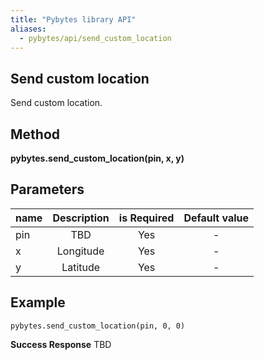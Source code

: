 ```yaml
---
title: "Pybytes library API"
aliases:
  - pybytes/api/send_custom_location
---
```


**Send custom location**
----
  Send custom location.

**Method**
----
**pybytes.send_custom_location(pin, x, y)**

**Parameters**
----
| name  | Description   | is Required    | Default value
| ------------- |:-------------:|:-------------:|:-------------:|
| pin   | TBD  | Yes   | -  |
| x   | Longitude | Yes   | -  |
| y   | Latitude  | Yes   | -  |

**Example**
----
`pybytes.send_custom_location(pin, 0, 0)`

**Success Response**
TBD

